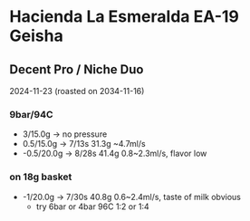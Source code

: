 # Hacienda La Esmeralda EA-19 Geisha

## Decent Pro / Niche Duo

2024-11-23 (roasted on 2034-11-16)

### 9bar/94C

- 3/15.0g -> no pressure
- 0.5/15.0g -> 7/13s 31.3g \~4.7ml/s
- -0.5/20.0g -> 8/28s 41.4g 0.8\~2.3ml/s, flavor low

### on 18g basket

- -1/20.0g -> 7/30s 40.8g 0.6\~2.4ml/s, taste of milk obvious
  - try 6bar or 4bar 96C 1:2 or 1:4

